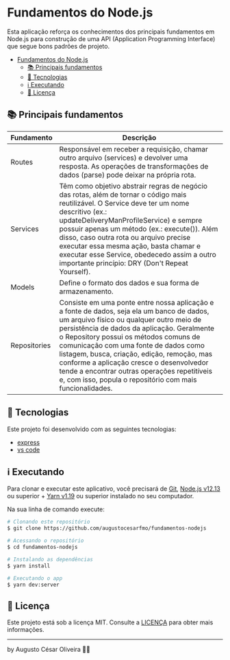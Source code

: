 # <span id="head1">Fundamentos do Node.js</span>

Esta aplicação reforça os conhecimentos dos principais fundamentos em Node.js para construção de uma API (Application Programming Interface) que segue bons padrões de projeto.

- [Fundamentos do Node.js](#head1)
  - [📚 Principais fundamentos](#head2)
  - [🚀 Tecnologias](#head3)
  - [ℹ️ Executando](#head4)
  - [📝 Licença](#head5)

## <span id="head2">📚 Principais fundamentos</span>

| Fundamento    | Descrição                          |
| --------- | ---------------------------------- |
| Routes       | Responsável em receber a requisição, chamar outro arquivo (services) e devolver uma resposta. As operações de transformações de dados (parse) pode deixar na própria rota.     |
| Services      | Têm como objetivo abstrair regras de negócio das rotas, além de tornar o código mais reutilizável. O Service deve ter um nome descritivo (ex.: updateDeliveryManProfileService) e sempre possuir apenas um método (ex.: execute()). Além disso, caso outra rota ou arquivo precise executar essa  mesma ação, basta chamar e executar esse Service, obedecedo assim a outro importante princípio: DRY (Don't Repeat Yourself).   |
| Models | Define o formato dos dados e sua forma de armazenamento. |
| Repositories    | Consiste em uma ponte entre nossa aplicação e a fonte de dados, seja ela um banco de dados, um arquivo físico ou qualquer outro meio de persistência de dados da aplicação. Geralmente o Repository possui os métodos comuns de comunicação com uma fonte de dados como listagem, busca, criação, edição, remoção, mas conforme a aplicação cresce o desenvolvedor tende a encontrar outras operações repetitíveis e, com isso, popula o repositório com mais funcionalidades. |

## <span id="head3">🚀 Tecnologias</span>

Este projeto foi desenvolvido com as seguintes tecnologias:

- [express](https://expressjs.com/)
- [vs code][vc]

## <span id="head4">ℹ️ Executando</span>

Para clonar e executar este aplicativo, você precisará de [Git](https://git-scm.com), [Node.js v12.13][nodejs] ou superior + [Yarn v1.19][yarn] ou superior instalado no seu computador.

Na sua linha de comando execute:

```bash
# Clonando este repositório
$ git clone https://github.com/augustocesarfmo/fundamentos-nodejs

# Acessando o repositório
$ cd fundamentos-nodejs

# Instalando as dependências
$ yarn install

# Executando o app
$ yarn dev:server
```

## <span id="head5">📝 Licença</span>

Este projeto está sob a licença MIT. Consulte a [LICENÇA](https://github.com/fradeneto/devradar-mobile/blob/master/LICENSE) para obter mais informações.

---

by Augusto César Oliveira 👐🏼

[nodejs]: https://nodejs.org/
[yarn]: https://yarnpkg.com/
[vc]: https://code.visualstudio.com/

